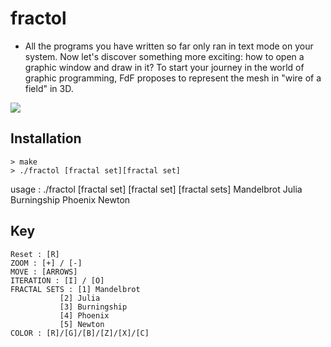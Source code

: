 # fractol
- All the programs you have written so far only ran in text mode on your system. Now let's discover something more exciting: how to open a graphic window and draw in it? To start your journey in the world of graphic programming, FdF proposes to represent the mesh in "wire of a field" in 3D.

![](fractol.gif)

## Installation
```
> make
> ./fractol [fractal set][fractal set]
```

usage : ./fractol [fractal set] [fractal set]
[fractal sets]	Mandelbrot
                Julia
		            Burningship
		            Phoenix
		            Newton

## Key
```
Reset : [R]
ZOOM : [+] / [-]
MOVE : [ARROWS]
ITERATION : [I] / [O]
FRACTAL SETS : [1] Mandelbrot
	       [2] Julia
	       [3] Burningship
	       [4] Phoenix
	       [5] Newton
COLOR : [R]/[G]/[B]/[Z]/[X]/[C] 
```
